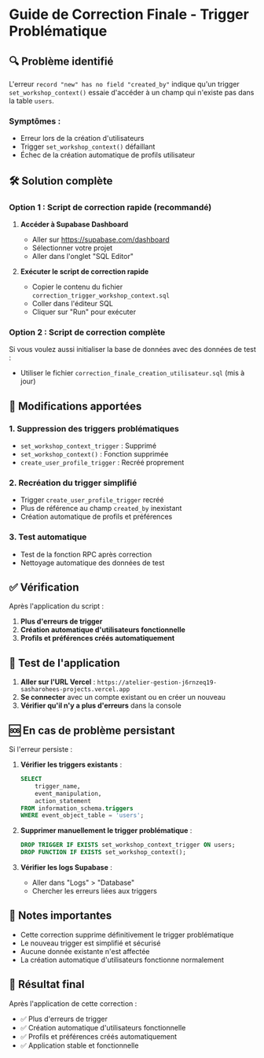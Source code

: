 # Guide de Correction Finale - Trigger Problématique

## 🔍 Problème identifié

L'erreur `record "new" has no field "created_by"` indique qu'un trigger `set_workshop_context()` essaie d'accéder à un champ qui n'existe pas dans la table `users`.

### Symptômes :
- Erreur lors de la création d'utilisateurs
- Trigger `set_workshop_context()` défaillant
- Échec de la création automatique de profils utilisateur

## 🛠️ Solution complète

### Option 1 : Script de correction rapide (recommandé)

1. **Accéder à Supabase Dashboard**
   - Aller sur https://supabase.com/dashboard
   - Sélectionner votre projet
   - Aller dans l'onglet "SQL Editor"

2. **Exécuter le script de correction rapide**
   - Copier le contenu du fichier `correction_trigger_workshop_context.sql`
   - Coller dans l'éditeur SQL
   - Cliquer sur "Run" pour exécuter

### Option 2 : Script de correction complète

Si vous voulez aussi initialiser la base de données avec des données de test :
- Utiliser le fichier `correction_finale_creation_utilisateur.sql` (mis à jour)

## 🔧 Modifications apportées

### 1. Suppression des triggers problématiques
- `set_workshop_context_trigger` : Supprimé
- `set_workshop_context()` : Fonction supprimée
- `create_user_profile_trigger` : Recréé proprement

### 2. Recréation du trigger simplifié
- Trigger `create_user_profile_trigger` recréé
- Plus de référence au champ `created_by` inexistant
- Création automatique de profils et préférences

### 3. Test automatique
- Test de la fonction RPC après correction
- Nettoyage automatique des données de test

## ✅ Vérification

Après l'application du script :

1. **Plus d'erreurs de trigger**
2. **Création automatique d'utilisateurs fonctionnelle**
3. **Profils et préférences créés automatiquement**

## 🚀 Test de l'application

1. **Aller sur l'URL Vercel** : `https://atelier-gestion-j6rnzeq19-sasharohees-projects.vercel.app`
2. **Se connecter** avec un compte existant ou en créer un nouveau
3. **Vérifier qu'il n'y a plus d'erreurs** dans la console

## 🆘 En cas de problème persistant

Si l'erreur persiste :

1. **Vérifier les triggers existants** :
   ```sql
   SELECT 
       trigger_name,
       event_manipulation,
       action_statement
   FROM information_schema.triggers 
   WHERE event_object_table = 'users';
   ```

2. **Supprimer manuellement le trigger problématique** :
   ```sql
   DROP TRIGGER IF EXISTS set_workshop_context_trigger ON users;
   DROP FUNCTION IF EXISTS set_workshop_context();
   ```

3. **Vérifier les logs Supabase** :
   - Aller dans "Logs" > "Database"
   - Chercher les erreurs liées aux triggers

## 📝 Notes importantes

- Cette correction supprime définitivement le trigger problématique
- Le nouveau trigger est simplifié et sécurisé
- Aucune donnée existante n'est affectée
- La création automatique d'utilisateurs fonctionne normalement

## 🎯 Résultat final

Après l'application de cette correction :
- ✅ Plus d'erreurs de trigger
- ✅ Création automatique d'utilisateurs fonctionnelle
- ✅ Profils et préférences créés automatiquement
- ✅ Application stable et fonctionnelle
